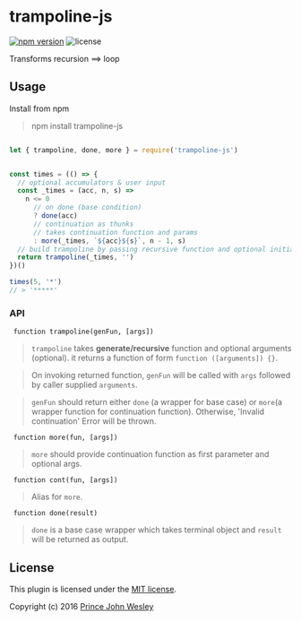 # trampoline-js

[![npm version](https://badge.fury.io/js/trampoline-js.svg)](http://badge.fury.io/js/trampoline-js) ![license](https://img.shields.io/badge/license-MIT-blue.svg)

Transforms recursion ⟹ loop

## Usage

Install from npm

> npm install trampoline-js

```javascript

let { trampoline, done, more } = require('trampoline-js')


const times = (() => {
  // optional accumulators & user input
  const _times = (acc, n, s) =>
    n <= 0
      // on done (base condition)
      ? done(acc)
      // continuation as thunks
      // takes continuation function and params
      : more(_times, `${acc}${s}`, n - 1, s)
  // build trampoline by passing recursive function and optional initial objects
  return trampoline(_times, '')
})()

times(5, '*')
// > '*****'

```

### API
<code> function trampoline(genFun, [args]) </code>
> `trampoline` takes **generate/recursive** function and optional arguments (optional). it returns a function of form `function ([arguments]) {}`.

> On invoking returned function, `genFun` will be called with `args` followed by caller supplied `arguments`.

> `genFun` should return either `done` (a wrapper for base case) or `more`(a wrapper function for continuation function). Otherwise, 'Invalid continuation' Error will be thrown.

<code> function more(fun, [args]) </code>
> `more` should provide continuation function as first parameter and optional args.

<code> function cont(fun, [args]) </code>
> Alias for `more`.

<code> function done(result) </code>
> `done` is a base case wrapper which takes terminal object and `result` will be returned as output.


## License
This plugin is licensed under the [MIT license](https://github.com/princejwesley/trampoline-js/blob/master/LICENSE).

Copyright (c) 2016 [Prince John Wesley](http://www.toolitup.com)

